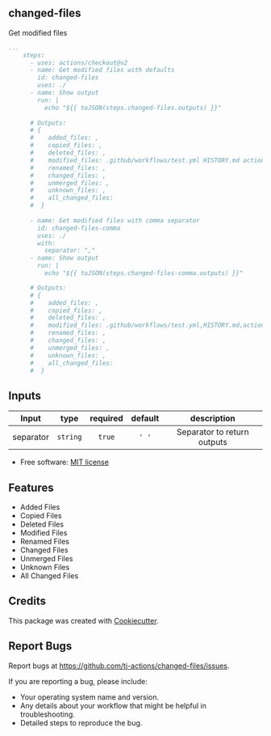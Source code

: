 changed-files
-------------

Get modified files

```yaml
...
    steps:
      - uses: actions/checkout@v2
      - name: Get modified files with defaults
        id: changed-files
        uses: ./
      - name: Show output
        run: |
          echo "${{ toJSON(steps.changed-files.outputs) }}"
      
      # Outputs:
      # {
      #    added_files: ,
      #    copied_files: ,
      #    deleted_files: ,
      #    modified_files: .github/workflows/test.yml HISTORY.md action.yml ,
      #    renamed_files: ,
      #    changed_files: ,
      #    unmerged_files: ,
      #    unknown_files: ,
      #    all_changed_files: 
      #  }
      
      - name: Get modified files with comma separator
        id: changed-files-comma
        uses: ./
        with:
          separator: ","
      - name: Show output
        run: |
          echo "${{ toJSON(steps.changed-files-comma.outputs) }}"

      # Outputs:
      # {
      #    added_files: ,
      #    copied_files: ,
      #    deleted_files: ,
      #    modified_files: .github/workflows/test.yml,HISTORY.md,action.yml,,
      #    renamed_files: ,
      #    changed_files: ,
      #    unmerged_files: ,
      #    unknown_files: ,
      #    all_changed_files: 
      #  }
```


## Inputs

|   Input       |    type    |  required      |  default                      |  description  |
|:-------------:|:-----------:|:-------------:|:----------------------------:|:-------------:|
| separator         |  `string`   |    `true` |                          `' '` |  Separator to return outputs        |



* Free software: [MIT license](LICENSE)

Features
--------
- Added Files
- Copied Files
- Deleted Files
- Modified Files
- Renamed Files
- Changed Files
- Unmerged Files
- Unknown Files
- All Changed Files



Credits
-------

This package was created with [Cookiecutter](https://github.com/cookiecutter/cookiecutter).



Report Bugs
-----------

Report bugs at https://github.com/tj-actions/changed-files/issues.

If you are reporting a bug, please include:

* Your operating system name and version.
* Any details about your workflow that might be helpful in troubleshooting.
* Detailed steps to reproduce the bug.
